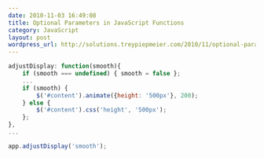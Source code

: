 ```yaml
---
date: 2010-11-03 16:49:08
title: Optional Parameters in JavaScript Functions
category: JavaScript
layout: post
wordpress_url: http://solutions.treypiepmeier.com/2010/11/optional-parameters-in-javascript-functions/
---
```


``` javascript Set it up
adjustDisplay: function(smooth){
    if (smooth === undefined) { smooth = false };
    ...
    if (smooth) {
        $('#content').animate({height: '500px'}, 200);
    } else {
        $('#content').css('height', '500px');
    };
},
...
```

``` javascript Call it
app.adjustDisplay('smooth');
```